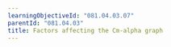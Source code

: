 ```yaml
---
learningObjectiveId: "081.04.03.07"
parentId: "081.04.03"
title: Factors affecting the Cm-alpha graph
---
```

